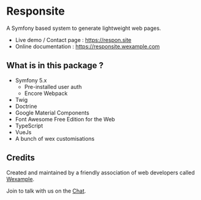 # Responsite

A Symfony based system to generate lightweight web pages.

- Live demo / Contact page : https://respon.site
- Online documentation : https://responsite.wexample.com

## What is in this package ?

- Symfony 5.x
  * Pre-installed user auth  
  * Encore Webpack
- Twig
- Doctrine
- Google Material Components
- Font Awesome Free Edition for the Web
- TypeScript
- VueJs
- A bunch of wex customisations

## Credits

Created and maintained by a friendly association of web developers called [Wexample](https://wexample.com).

Join to talk with us on the [Chat](https://chat.wexample.com).
